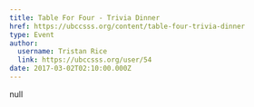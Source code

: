 ```yaml
---
title: Table For Four - Trivia Dinner 
href: https://ubccsss.org/content/table-four-trivia-dinner
type: Event
author:
  username: Tristan Rice
  link: https://ubccsss.org/user/54
date: 2017-03-02T02:10:00.000Z
---
```


null